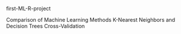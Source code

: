first-ML-R-project

Comparison of Machine Learning Methods
K-Nearest Neighbors and Decision Trees
Cross-Validation
